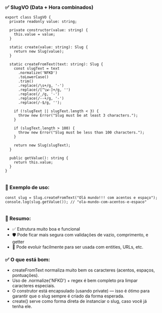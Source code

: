 ### ✅ SlugVO (Data + Hora combinados)

```
export class SlugVO {
  private readonly value: string;

  private constructor(value: string) {
    this.value = value;
  }

  static create(value: string): Slug {
    return new Slug(value);
  }

  static createFromText(text: string): Slug {
    const slugText = text
      .normalize('NFKD')
      .toLowerCase()
      .trim()
      .replace(/\s+/g, '-')
      .replace(/[^\w-]+/g, '')
      .replace(/_/g, '-')
      .replace(/--+/g, '-')
      .replace(/-$/g, '');

    if (!slugText || slugText.length < 3) {
      throw new Error("Slug must be at least 3 characters.");
    }

    if (slugText.length > 100) {
      throw new Error("Slug must be less than 100 characters.");
    }

    return new Slug(slugText);
  }

  public getValue(): string {
    return this.value;
  }
}


```
### 🧪 Exemplo de uso:

```
const slug = Slug.createFromText("Olá mundo!!! com acentos e espaço");
console.log(slug.getValue()); // "ola-mundo-com-acentos-e-espaco"


```

### 🎯 Resumo:

* ✅ Estrutura muito boa e funcional
* 🛡️ Pode ficar mais segura com validações de vazio, comprimento, e getter
* 🧼 Pode evoluir facilmente para ser usada com entities, URLs, etc.
  
### ✅ O que está bom:

* createFromText normaliza muito bem os caracteres (acentos, espaços, pontuações).
* Uso de .normalize('NFKD') + regex é bem completo pra limpar caracteres especiais.
* O construtor está encapsulado (usando private) — isso é ótimo para garantir que o slug sempre é criado da forma esperada.
* create() serve como forma direta de instanciar o slug, caso você já tenha ele.
